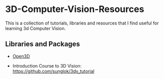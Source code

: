 # 3D-Computer-Vision-Resources

This is a collection of tutorials, libraries and resources that I find useful for learning 3d Computer Vision.

## Libraries and Packages
- [Open3D](http://www.open3d.org/docs/release/getting_started.html)

- Introduction Course to 3D Vision: https://github.com/sunglok/3dv_tutorial
